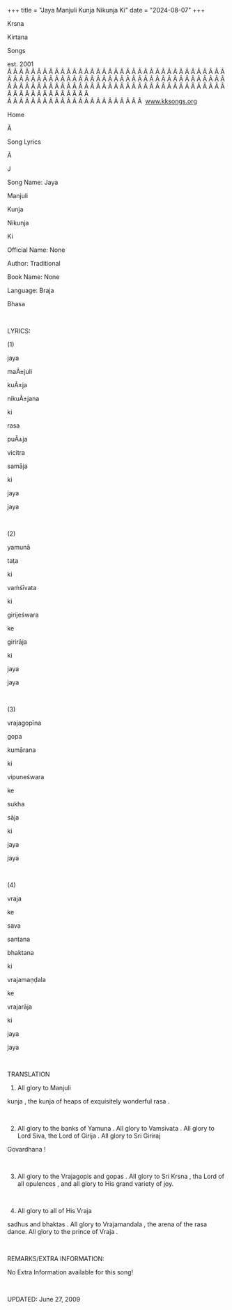 +++ 
title = "Jaya Manjuli Kunja Nikunja Ki"
date = "2024-08-07"
+++

Krsna
 
Kirtana
 
Songs

est. 2001
Â Â Â Â Â Â Â Â Â Â Â Â Â Â Â Â Â Â Â Â Â Â Â Â Â Â Â Â Â Â Â Â Â Â Â Â Â Â Â Â Â Â Â Â Â Â Â Â Â Â Â Â Â Â Â Â Â Â Â Â Â Â Â Â Â Â Â Â Â Â Â Â Â Â Â Â Â Â Â Â Â Â Â Â Â Â Â Â Â Â Â Â Â Â Â Â Â Â Â Â Â Â Â Â Â Â Â Â Â Â Â Â Â Â Â Â Â Â Â Â Â Â Â Â Â  
Â Â Â Â Â Â Â Â Â Â Â Â Â Â Â Â Â Â Â Â Â Â Â  
www.kksongs.org








Home


Ã 
 
Song Lyrics
 
Ã 
 
J


Song Name: 
Jaya
 
Manjuli
 
Kunja
 
Nikunja


Ki


Official Name: None


Author: Traditional


Book Name: None


Language: 
Braja


Bhasa


 


LYRICS:


(1)


jaya
 
maÃ±juli
 
kuÃ±ja
 
nikuÃ±jana


ki


rasa
 
puÃ±ja
 
vicitra
 
samāja


ki
 
jaya
 
jaya


 


(2)


yamunā
 
taṭa
 
ki
 
vaḿśīvata


ki


girijeśwara
 
ke
 
girirāja
 
ki
 
jaya
 
jaya


 


(3)


vrajagopīna
 
gopa
 
kumārana
 
ki


vipuneśwara
 
ke
 
sukha
 
sāja


ki
 
jaya
 
jaya


 


(4)


vraja
 
ke
 
sava
 
santana


bhaktana
 
ki


vrajamaṇḍala
 
ke
 
vrajarāja
 
ki
 
jaya
 
jaya


 


TRANSLATION


1) All glory to 
Manjuli
 
kunja
, the 
kunja
 of heaps of exquisitely wonderful 
rasa
.



 


2) All glory to the banks
of 
Yamuna
. All glory to 
Vamsivata
.
All glory to Lord Siva, the Lord of 
Girija
. All glory
to Sri 
Giriraj
 
Govardhana
!


 


3) All glory to the 
Vrajagopis
 and 
gopas
. 
All glory to Sri 
Krsna
, 
tha
 Lord of all 
opulences
, and
all glory to His grand variety of joy.


 


4) All glory to all of His 
Vraja
 
sadhus
 and 
bhaktas
. All glory to 
Vrajamandala
,
the arena of the 
rasa
 dance. All glory to the prince
of 
Vraja
.


 


REMARKS/EXTRA INFORMATION:


No
Extra Information available for this song!


 


UPDATED:
 June 27, 2009